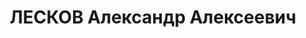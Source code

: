 ---
title: ЛЕСКОВ Александр Алексеевич
description: "Род. в 1892, бывш. Забайкальская обл., Ст. Шелабудино, русский, обр.:\
  \ низшее, б/п. Проживал: г. Ессентуки. Бухгалтер \n  Арестован 03.07.1937. Приговор:\
  \ ВМН. Расстрелян"
---